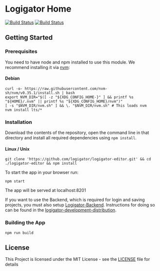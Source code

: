 # Logigator Home

[![Build Status](https://travis-ci.org/logigator/logigator-home.svg?branch=master)](https://travis-ci.org/logigator/logigator-home)
[![Build Status](https://travis-ci.org/logigator/logigator-home.svg?branch=development)](https://travis-ci.org/logigator/logigator-home)

## Getting Started 
### Prerequisites
You need to have node and npm installed to use this module. We recommend installing it via [nvm](https://github.com/nvm-sh/nvm):

#### Debian
```shell
curl -o- https://raw.githubusercontent.com/nvm-sh/nvm/v0.35.1/install.sh | bash
export NVM_DIR="$([ -z "${XDG_CONFIG_HOME-}" ] && printf %s "${HOME}/.nvm" || printf %s "${XDG_CONFIG_HOME}/nvm")"
[ -s "$NVM_DIR/nvm.sh" ] && \. "$NVM_DIR/nvm.sh" # This loads nvm
nvm install lts/*
```

### Installation
Download the contents of the repository, open the command line in that directory and install all required dependencies using ```npm install```.
#### Linux / Unix
```shell
git clone 'https://github.com/logigator/logigator-editor.git' && cd ./logigator-editor && npm install
```
To start the app in your browser run:
```
npm start
```
The app will be served at localhost:8201 <br>

If you want to use the Backend, which is required for login and saving projects, 
you must also setup [Logigator-Backend](https://github.com/logigator/logigator-backend). 
Instructions for doing so can be found in the [logigator-development-distribution](https://github.com/logigator/logigator-development-distribution).


### Building the App
`npm run build`

## License
This Project is licensed under the MIT License - see the [LICENSE](LICENSE) file for details

